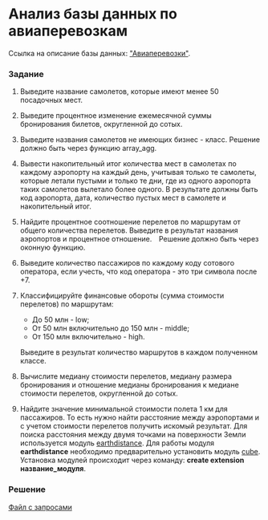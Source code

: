 # Анализ базы данных по авиаперевозкам
Ссылка на описание базы данных: ["Авиаперевозки"](/Projects/01_SQL/Airline_data_analysis/bookings.pdf).

### Задание
1. Выведите название самолетов, которые имеют менее 50 посадочных мест.
2. Выведите процентное изменение ежемесячной суммы бронирования билетов, округленной до сотых.
3. Выведите названия самолетов не имеющих бизнес - класс. Решение должно быть через функцию array_agg.
4. Вывести накопительный итог количества мест в самолетах по каждому аэропорту на каждый день, учитывая только те самолеты, которые летали пустыми и только те дни, где из одного аэропорта таких самолетов вылетало более одного. В результате должны быть код аэропорта, дата, количество пустых мест в самолете и накопительный итог.
5. Найдите процентное соотношение перелетов по маршрутам от общего количества перелетов. Выведите в результат названия аэропортов и процентное отношение. Решение должно быть через оконную функцию.
6. Выведите количество пассажиров по каждому коду сотового оператора, если учесть, что код оператора - это три символа после +7.
7. Классифицируйте финансовые обороты (сумма стоимости перелетов) по маршрутам:
    - До 50 млн - low;
    - От 50 млн включительно до 150 млн - middle;
    - От 150 млн включительно - high.

   Выведите в результат количество маршрутов в каждом полученном классе.
8. Вычислите медиану стоимости перелетов, медиану размера бронирования и отношение медианы бронирования к медиане стоимости перелетов, округленной до сотых.
9. Найдите значение минимальной стоимости полета 1 км для пассажиров. То есть нужно найти расстояние между аэропортами и с учетом стоимости перелетов получить искомый результат. Для поиска расстояния между двумя точками на поверхности Земли используется модуль [earthdistance](https://postgrespro.ru/docs/postgresql/16/earthdistance). Для работы модуля __earthdistance__ необходимо предварительно установить модуль [cube](https://postgrespro.ru/docs/postgresql/16/cube). Установка модулей происходит через команду: __create extension название_модуля__.

### Решение
[Файл с запросами](/Projects/01_SQL/Airline_data_analysis/Queries.sql)
